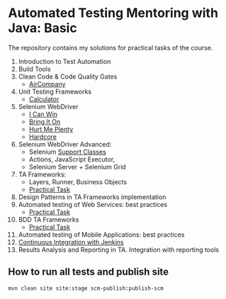 # Automated Testing Mentoring with Java: Basic

The repository contains my solutions for practical tasks of the course.

1. Introduction to Test Automation
2. Build Tools
3. Clean Code & Code Quality Gates
   - [AirCompany](aircompany)
4. Unit Testing Frameworks
   - [Calculator](calculator)
5. Selenium WebDriver
   - [I Can Win](selenium-task-1)
   - [Bring It On](selenium-task-2)
   - [Hurt Me Plenty](selenium-task-3)
   - [Hardcore](selenium-task-4)
6. Selenium WebDriver Advanced:
   - Selenium [Support Classes](course-support-classes)
   - Actions, JavaScript Executor,
   - Selenium Server + Selenium Grid
7. TA Frameworks:
   - Layers, Runner, Business Objects
   - [Practical Task](FRAMEWORK.md)
8. Design Patterns in TA Frameworks implementation
9. Automated testing of Web Services: best practices
    - [Practical Task](rest-api-task)
10. BDD TA Frameworks
    - [Practical Task](cucumber-task)
11. Automated testing of Mobile Applications: best practices
12. [Continuous Integration with Jenkins](jenkins-task)
13. Results Analysis and Reporting in TA. Integration with reporting tools

## How to run all tests and publish site

```shell
mvn clean site site:stage scm-publish:publish-scm
```
